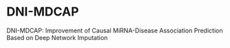 # DNI-MDCAP
DNI-MDCAP: Improvement of Causal MiRNA-Disease Association Prediction Based on Deep Network Imputation
